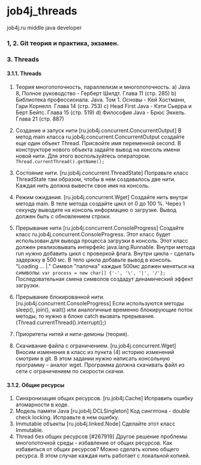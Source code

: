 # job4j_threads

job4j.ru middle java developer

### 1, 2. Git теория и практика, экзамен.

### 3. Threads

#### 3.1.1. Threads

1. Теория многопоточность, параллелизм и многопоточность.
   a) Java 8, Полное руководство - Герберт Шилдт. Глава 11 (стр. 285)
   b) Библиотека профессионала. Java. Том 1. Основы - Кей Хостманн, Гари Корнелл. Глава 14 (стр. 753)
   c) Head First Java - Кэти Сьерра и Берт Бейтс. Глава 15 (стр. 519)
   d) Философия Java - Брюс Эккель. Глава 21 (стр. 887)

2. Создание и запуск нити [ru.job4j.concurrent.ConcurrentOutput]
   В метод main класса ru.job4j.concurrent.ConcurrentOutput создайте еще один объект Thread. Присвойте имя переменной
   second. В конструкторе нового объекта задайте вывод на консоль имени новой нити. Для этого воспользуйтесь оператором.
   ``` Thread.currentThread().getName(); ```

3. Состояние нити. [ru.job4j.concurrent.ThreadState]
   Поправьте класс ThreadState там образом, чтобы в нем создавалось две нити. Каждая нить должна вывести свое имя на
   консоль.

4. Режим ожидания. [ru.job4j.concurrent.Wget]
   Создайте нить внутри метода main. В теле метода создайте цикл от 0 до 100 %. Через 1 секунду выводите на консоль
   информацию о загрузке. Вывод должен быть с обновлением строки.

5. Прерывание нити [ru.job4j.concurrent.ConsoleProgress]
   Создайте класс ru.job4j.concurrent.ConsoleProgress. Этот класс будет использован для вывода процесса загрузки в
   консоль.
   Этот класс должен реализовывать интерфейс java.lang.Runnable. Внутри метода run нужно добавить цикл с проверкой
   флага. Внутри цикла - сделать задержку в 500 мс. В тело цикла добавьте вывод в консоль.
   "Loading ... |." Символ "палочка" каждые 500мс должен меняться на символы:
   ```var process = new char[] {'-', '\', '|', '/'};```
   Последовательная смена символов создадут динамический эффект загрузки.
6. Прерывание блокированной нити. [ru.job4j.concurrent.ConsoleProgress]
   Если используются методы sleep(), join(), wait() или аналогичные временно блокирующие поток методы, то нужно в блоке
   catch вызвать прерывание. (Thread.currentThread().interrupt();)
7. Приоритеты нитей и нити-демоны (теория).
8. Скачивание файла с ограничением. [ru.job4j.concurrent.Wget]
   Вносим изменения в класс из пункта (4) историю изменений смотрим в git.
   В этом задании нужно написать консольную программу - аналог wget. Программа должна скачивать файл из сети с
   ограничением по скорости скачки.

#### 3.1.2. Общие ресурсы

1. Синхронизация общих ресурсов. [ru.job4j.Cache]
   Исправить ошибку атомарности в коде.
2. Модель памяти Java [ru.job4j.DCLSingleton]
   Код синглтона - double check locking. Исправьте в нем ошибку.
3. Immutable объекты [ru.job4j.linked.Node<T>]
   Сделайте этот класс Immutable.
4. Thread без общих ресурсов [#267919]
   Другое решение проблемы многопоточной среды - избавление от общих ресурсов. Как избавиться от общих ресурсов? Можно
   сделать копию общего ресурса. В этом случае каждая нить работает с локальной копией.
